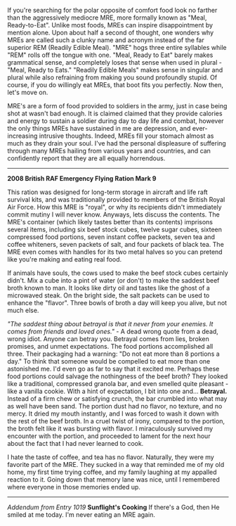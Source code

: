 If you're searching for the polar opposite of comfort food look no farther than the aggressively mediocre MRE, more formally known as "Meal, Ready-to-Eat". Unlike most foods, MREs can inspire disappointment by mention alone. Upon about half a second of thought, one wonders why MREs are called such a clunky name and acronym instead of the far superior REM (Readily Edible Meal). "MRE" hogs three entire syllables while "REM" rolls off the tongue with one. "Meal, Ready to Eat" barely makes grammatical sense, and completely loses that sense when used in plural - "Meal, Ready to Eats." "Readily Edible Meals" makes sense in singular and plural while also refraining from making you sound profoundly stupid. Of course, if you do willingly eat MREs, that boot fits you perfectly. Now then, let's move on.

MRE's are a form of food provided to soldiers in the army, just in case being shot at wasn't bad enough. It is claimed claimed that they provide calories and energy to sustain a soldier during day to day life and combat, however the only things MREs have sustained in me are depression, and ever-increasing intrusive thoughts. Indeed, MREs fill your stomach almost as much as they drain your soul. I've had the personal displeasure of suffering through many MREs hailing from various years and countries, and can confidently report that they are all equally horrendous. 
***
**2008 British RAF Emergency Flying Ration Mark 9**

This ration was designed for long-term storage in aircraft and life raft survival kits, and was traditionally provided to members of the British Royal Air Force. How this MRE is "royal", or why its recipients didn't immediately commit mutiny I will never know. Anyways, lets discuss the contents. The MRE's container (which likely tastes better than its contents) imprisons several items, including six beef stock cubes, twelve sugar cubes, sixteen compressed food portions, seven instant coffee packets, seven tea and coffee whiteners, seven packets of salt, and four packets of black tea. The MRE even comes with handles for its two metal halves so you can pretend like you're making and eating real food. 

If animals have souls, the cows used to make the beef stock cubes certainly didn't. Mix a cube into a pint of water (or don't) to make the saddest beef broth known to man. It looks like dirty oil and tastes like the ghost of a microwaved steak. On the bright side, the salt packets can be used to enhance the "flavor". Three bowls of broth a day will keep you alive, but not much else.

*"The saddest thing about betrayal is that it never from your enemies. It comes from friends and loved ones."* - A dead wrong quote from a dead, wrong idiot.
Anyone can betray you. Betrayal comes from lies, broken promises, and unmet expectations. The food portions accomplished all three. Their packaging had a warning: "Do not eat more than 8 portions a day." To think that someone would be compelled to eat more than one astonished me. I'd even go as far to say that it excited me. Perhaps these food portions could salvage the nothingness of the beef broth? They looked like a traditional, compressed granola bar, and even smelled quite pleasant - like a vanilla cookie. With a hint of expectation, I bit into one and...
**Betrayal.**
Instead of a firm chew or satisfying crunch, the bar crumbled into what may as well have been sand. The portion dust had no flavor, no texture, and no mercy. It dried my mouth instantly, and I was forced to wash it down with the rest of the beef broth. In a cruel twist of irony, compared to the portion, the broth felt like it was bursting with flavor. I miraculously survived my encounter with the portion, and proceeded to lament for the next hour about the fact that I had never learned to cook.

I hate the taste of coffee, and tea has no flavor. Naturally, they were my favorite part of the MRE. They sucked in a way that reminded me of my old home, my first time trying coffee, and my family laughing at my appalled reaction to it. Going down that memory lane was nice, until I remembered where everyone in those memories ended up.
***
*Addendum from Entry 1019*
**Sunflight's Cooking**
If there's a God, then He smiled at me today. I'm never eating an MRE again.
